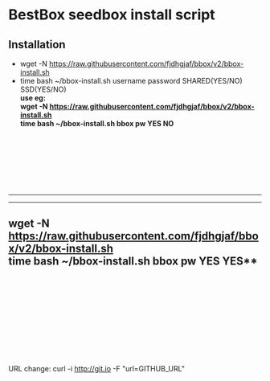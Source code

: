 BestBox seedbox install script
==========
Installation
--------------
- wget -N https://raw.githubusercontent.com/fjdhgjaf/bbox/v2/bbox-install.sh <br>
- time bash ~/bbox-install.sh username password SHARED(YES/NO) SSD(YES/NO)<br>
**use eg: <br>
wget -N https://raw.githubusercontent.com/fjdhgjaf/bbox/v2/bbox-install.sh <br>
time bash ~/bbox-install.sh bbox pw YES NO**<br><br><br><br><br><br><br><br>
------------------------------------------
------------------------------------------
wget -N https://raw.githubusercontent.com/fjdhgjaf/bbox/v2/bbox-install.sh <br>
time bash ~/bbox-install.sh bbox pw YES YES**<br><br><br><br><br><br><br><br>
------------------------------------------

URL change: curl -i http://git.io -F "url=GITHUB_URL"
